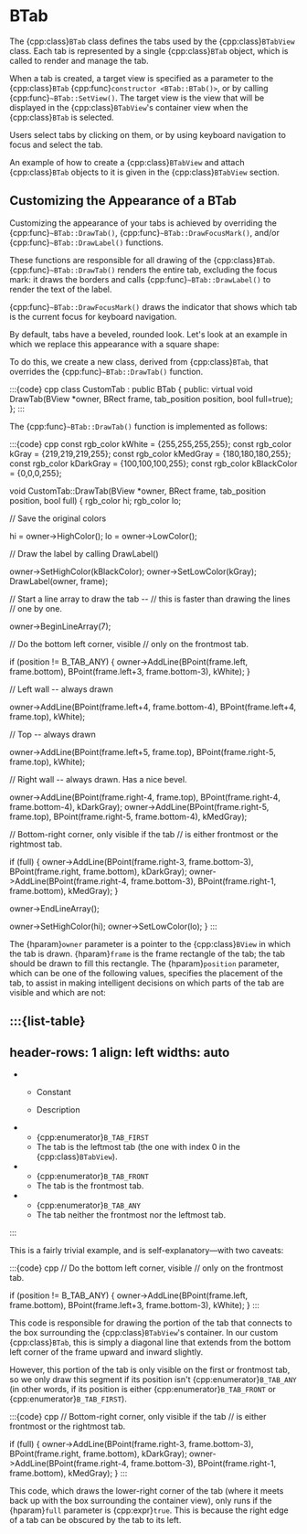 # BTab

The {cpp:class}`BTab` class defines the tabs used by the
{cpp:class}`BTabView` class. Each tab is represented by a single
{cpp:class}`BTab` object, which is called to render and manage the tab.

When a tab is created, a target view is specified as a parameter to the
{cpp:class}`BTab` {cpp:func}`constructor <BTab::BTab()>`, or by calling
{cpp:func}`~BTab::SetView()`. The target view is the view that will be
displayed in the {cpp:class}`BTabView`'s container view when the
{cpp:class}`BTab` is selected.

Users select tabs by clicking on them, or by using keyboard navigation to
focus and select the tab.

An example of how to create a {cpp:class}`BTabView` and attach
{cpp:class}`BTab` objects to it is given in the {cpp:class}`BTabView`
section.

## Customizing the Appearance of a BTab

Customizing the appearance of your tabs is achieved by overriding the
{cpp:func}`~BTab::DrawTab()`, {cpp:func}`~BTab::DrawFocusMark()`, and/or
{cpp:func}`~BTab::DrawLabel()` functions.

These functions are responsible for all drawing of the {cpp:class}`BTab`.
{cpp:func}`~BTab::DrawTab()` renders the entire tab, excluding the focus
mark: it draws the borders and calls {cpp:func}`~BTab::DrawLabel()` to
render the text of the label.

{cpp:func}`~BTab::DrawFocusMark()` draws the indicator that shows which
tab is the current focus for keyboard navigation.

By default, tabs have a beveled, rounded look. Let's look at an example in
which we replace this appearance with a square shape:

To do this, we create a new class, derived from {cpp:class}`BTab`, that
overrides the {cpp:func}`~BTab::DrawTab()` function.

:::{code} cpp
class CustomTab : public BTab {
   public:
      virtual void      DrawTab(BView *owner, BRect frame,
                     tab_position position, bool full=true);
};
:::

The {cpp:func}`~BTab::DrawTab()` function is implemented as follows:

:::{code} cpp
const rgb_color kWhite = {255,255,255,255};
const rgb_color kGray = {219,219,219,255};
const rgb_color kMedGray = {180,180,180,255};
const rgb_color kDarkGray = {100,100,100,255};
const rgb_color kBlackColor = {0,0,0,255};

void CustomTab::DrawTab(BView *owner, BRect frame,
                        tab_position position,
                        bool full) {
   rgb_color      hi;
   rgb_color      lo;

   // Save the original colors

   hi = owner->HighColor();
   lo = owner->LowColor();

   // Draw the label by calling DrawLabel()

   owner->SetHighColor(kBlackColor);
   owner->SetLowColor(kGray);
   DrawLabel(owner, frame);

   // Start a line array to draw the tab --
   // this is faster than drawing the lines
   // one by one.

   owner->BeginLineArray(7);

   // Do the bottom left corner, visible
   // only on the frontmost tab.

   if (position != B_TAB_ANY) {
      owner->AddLine(BPoint(frame.left, frame.bottom),
               BPoint(frame.left+3, frame.bottom-3), kWhite);
   }

   // Left wall -- always drawn

   owner->AddLine(BPoint(frame.left+4, frame.bottom-4),
            BPoint(frame.left+4, frame.top), kWhite);

   // Top -- always drawn

   owner->AddLine(BPoint(frame.left+5, frame.top),
            BPoint(frame.right-5, frame.top), kWhite);

   // Right wall -- always drawn. Has a nice bevel.

   owner->AddLine(BPoint(frame.right-4, frame.top),
            BPoint(frame.right-4, frame.bottom-4), kDarkGray);
   owner->AddLine(BPoint(frame.right-5, frame.top),
            BPoint(frame.right-5, frame.bottom-4), kMedGray);

   // Bottom-right corner, only visible if the tab
   // is either frontmost or the rightmost tab.

   if (full) {
      owner->AddLine(BPoint(frame.right-3, frame.bottom-3),
               BPoint(frame.right, frame.bottom), kDarkGray);
      owner->AddLine(BPoint(frame.right-4, frame.bottom-3),
               BPoint(frame.right-1, frame.bottom), kMedGray);
   }

   owner->EndLineArray();

   owner->SetHighColor(hi);
   owner->SetLowColor(lo);
}
:::

The {hparam}`owner` parameter is a pointer to the {cpp:class}`BView` in
which the tab is drawn. {hparam}`frame` is the frame rectangle of the tab;
the tab should be drawn to fill this rectangle. The {hparam}`position`
parameter, which can be one of the following values, specifies the
placement of the tab, to assist in making intelligent decisions on which
parts of the tab are visible and which are not:

:::{list-table}
---
header-rows: 1
align: left
widths: auto
---
-
	- Constant

	- Description

-
	- {cpp:enumerator}`B_TAB_FIRST`
	- The tab is the leftmost tab (the one with index 0 in the
		{cpp:class}`BTabView`).
-
	- {cpp:enumerator}`B_TAB_FRONT`
	- The tab is the frontmost tab.
-
	- {cpp:enumerator}`B_TAB_ANY`
	- The tab neither the frontmost nor the leftmost tab.

:::

This is a fairly trivial example, and is self-explanatory—with two
caveats:

:::{code} cpp
// Do the bottom left corner, visible
// only on the frontmost tab.

if (position != B_TAB_ANY) {
   owner->AddLine(BPoint(frame.left, frame.bottom),
            BPoint(frame.left+3, frame.bottom-3), kWhite);
}
:::

This code is responsible for drawing the portion of the tab that connects
to the box surrounding the {cpp:class}`BTabView`'s container. In our custom
{cpp:class}`BTab`, this is simply a diagonal line that extends from the
bottom left corner of the frame upward and inward slightly.

However, this portion of the tab is only visible on the first or frontmost
tab, so we only draw this segment if its position isn't
{cpp:enumerator}`B_TAB_ANY` (in other words, if its position is either
{cpp:enumerator}`B_TAB_FRONT` or {cpp:enumerator}`B_TAB_FIRST`).

:::{code} cpp
// Bottom-right corner, only visible if the tab
// is either frontmost or the rightmost tab.

if (full) {
   owner->AddLine(BPoint(frame.right-3, frame.bottom-3),
            BPoint(frame.right, frame.bottom), kDarkGray);
   owner->AddLine(BPoint(frame.right-4, frame.bottom-3),
            BPoint(frame.right-1, frame.bottom), kMedGray);
}
:::

This code, which draws the lower-right corner of the tab (where it meets
back up with the box surrounding the container view), only runs if the
{hparam}`full` parameter is {cpp:expr}`true`. This is because the right
edge of a tab can be obscured by the tab to its left.
